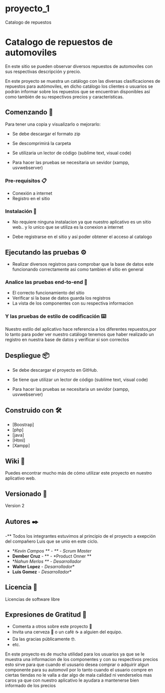 # proyecto_1
Catalogo de repuestos
# Catalogo de repuestos de automoviles

En este sitio se pueden observar diversos repuestos de automoviles con sus respectivas descripción y precio.

En este proyecto se muestra un catálogo con las diversas clasificaciones de repuestos para autómoviles, en dicho  catálogo los clientes o usuarios se podrán informar sobre los repuestos que se encuentran disponibles así como también de su respectivos precios y características.

## Comenzando 🚀

Para tener una copia y visualizarlo o mejorarlo:

- Se debe descargar el formato zip

- Se descomprimirá la carpeta

- Se utilizaria un lector de código (sublime text, visual code)

- Para hacer las pruebas se necesitaria un sevidor (xampp, usvwebserver)

### Pre-requisitos 📋

- Conexión a internet 
- Registro en el sitio

### Instalación 🔧

- No requiere ninguna instalacion ya que nuestro aplicativo es un sitio web.. y lo unico que se utiliza es la conexion a internet 

- Debe registrarse en el sitio y así poder obtener el acceso al catalogo 

## Ejecutando las pruebas ⚙️

- Realizar diversos registros para comprobar que la base de datos este funcionando correctamente asi como tambien el sitio en general 

### Analice las pruebas end-to-end 🔩

- El correcto funcionamiento del sitio 
- Verificar si la base de datos guarda los registros 
- La vista de los componentes con su respectiva informacion 

### Y las pruebas de estilo de codificación ⌨️

Nuestro estilo del aplicativo hace referencia a los diferentes repuestos,por lo tanto para poder ver nuestro catálogo 
tenemos que haber realizado un registro en nuestra base de datos y verificar si son correctos  

## Despliegue 📦

- Se debe descargar el proyecto en GitHub.

- Se tiene que utilizar un lector de código (sublime text, visual code)

- Para hacer las pruebas se necesitaria un sevidor (xampp, usvwebserver)
 
## Construido con 🛠️

* [Boostrap]
* [php]
* [java]
* [Html]
* [Xampp]

## Wiki 📖

Puedes encontrar mucho más de cómo utilizar este proyecto en nuestro aplicativo web. 

## Versionado 📌

Version 2

## Autores ✒️

-** Todos los integrantes estuvimos al principio de el proyecto a exepción del compañero Luis que se unio en este ciclo.
* **Kevin Campos ** - ** - *Scrum Master**
* **Dember Cruz** - ** - *Product Onner **
* **Nahun Merlos ** - *Desarrollador** 
* **Walter Lopez** - *Desarrollador** 
* **Luis Gomez** - *Desarrollador**


## Licencia 📄

Licencias de software libre

## Expresiones de Gratitud 🎁

* Comenta a otros sobre este proyecto 📢
* Invita una cerveza 🍺 o un café ☕ a alguien del equipo. 
* Da las gracias públicamente 🤓.
* etc.

En este proyecto es de mucha utilidad para los usuarios ya que se le muestra una informacion de los componentes 
y con su respectivos precios esto sirve para que cuando el ususario desea comprar o adquirir algun componente para su automovil
por lo tanto cuando el usuario compre en ciertas tiendas no le valla a dar algo de mala calidad ni venderselos mas caros ya que con nuestro
aplicativo le ayudara a mantenerse bien informado de los precios 


